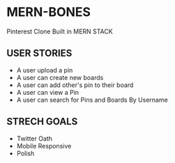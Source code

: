 # MERN-BONES
Pinterest Clone Built in MERN STACK 

## USER STORIES
* A user upload a pin 
* A user can create new boards
* A user can add other's pin to their board
* A user can view a Pin
* A user can search for Pins and Boards By Username


## STRECH GOALS
* Twitter Oath
* Mobile Responsive
* Polish
